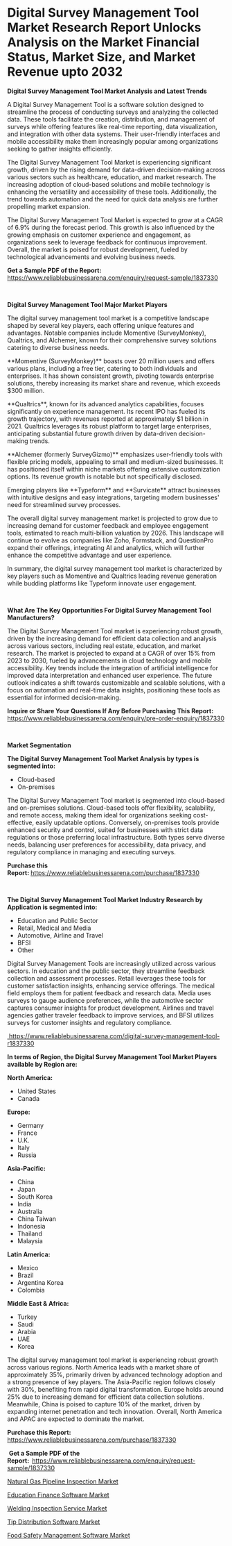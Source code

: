 <p><h1>Digital Survey Management Tool Market Research Report Unlocks Analysis on the Market Financial Status, Market Size, and Market Revenue upto 2032</h1></p><p><strong>Digital Survey Management Tool Market Analysis and Latest Trends</strong></p>
<p><p>A Digital Survey Management Tool is a software solution designed to streamline the process of conducting surveys and analyzing the collected data. These tools facilitate the creation, distribution, and management of surveys while offering features like real-time reporting, data visualization, and integration with other data systems. Their user-friendly interfaces and mobile accessibility make them increasingly popular among organizations seeking to gather insights efficiently.</p><p>The Digital Survey Management Tool Market is experiencing significant growth, driven by the rising demand for data-driven decision-making across various sectors such as healthcare, education, and market research. The increasing adoption of cloud-based solutions and mobile technology is enhancing the versatility and accessibility of these tools. Additionally, the trend towards automation and the need for quick data analysis are further propelling market expansion. </p><p>The Digital Survey Management Tool Market is expected to grow at a CAGR of 6.9% during the forecast period. This growth is also influenced by the growing emphasis on customer experience and engagement, as organizations seek to leverage feedback for continuous improvement. Overall, the market is poised for robust development, fueled by technological advancements and evolving business needs.</p></p>
<p><strong>Get a Sample PDF of the Report:&nbsp;</strong> <a href="https://www.reliablebusinessarena.com/enquiry/request-sample/1837330?utm_campaign=2928&utm_medium=2&utm_source=Github&utm_content=ia&utm_term=11032025&utm_id=digital-survey-management-tool">https://www.reliablebusinessarena.com/enquiry/request-sample/1837330</a></p>
<p>&nbsp;</p>
<p><strong>Digital Survey Management Tool Major Market Players</strong></p>
<p><p>The digital survey management tool market is a competitive landscape shaped by several key players, each offering unique features and advantages. Notable companies include Momentive (SurveyMonkey), Qualtrics, and Alchemer, known for their comprehensive survey solutions catering to diverse business needs.</p><p>**Momentive (SurveyMonkey)** boasts over 20 million users and offers various plans, including a free tier, catering to both individuals and enterprises. It has shown consistent growth, pivoting towards enterprise solutions, thereby increasing its market share and revenue, which exceeds $300 million.</p><p>**Qualtrics**, known for its advanced analytics capabilities, focuses significantly on experience management. Its recent IPO has fueled its growth trajectory, with revenues reported at approximately $1 billion in 2021. Qualtrics leverages its robust platform to target large enterprises, anticipating substantial future growth driven by data-driven decision-making trends.</p><p>**Alchemer (formerly SurveyGizmo)** emphasizes user-friendly tools with flexible pricing models, appealing to small and medium-sized businesses. It has positioned itself within niche markets offering extensive customization options. Its revenue growth is notable but not specifically disclosed.</p><p>Emerging players like **Typeform** and **Survicate** attract businesses with intuitive designs and easy integrations, targeting modern businesses' need for streamlined survey processes.</p><p>The overall digital survey management market is projected to grow due to increasing demand for customer feedback and employee engagement tools, estimated to reach multi-billion valuation by 2026. This landscape will continue to evolve as companies like Zoho, Formstack, and QuestionPro expand their offerings, integrating AI and analytics, which will further enhance the competitive advantage and user experience.  </p><p>In summary, the digital survey management tool market is characterized by key players such as Momentive and Qualtrics leading revenue generation while budding platforms like Typeform innovate user engagement.</p></p>
<p>&nbsp;</p>
<p><strong>What Are The Key Opportunities For Digital Survey Management Tool Manufacturers?</strong></p>
<p><p>The Digital Survey Management Tool market is experiencing robust growth, driven by the increasing demand for efficient data collection and analysis across various sectors, including real estate, education, and market research. The market is projected to expand at a CAGR of over 15% from 2023 to 2030, fueled by advancements in cloud technology and mobile accessibility. Key trends include the integration of artificial intelligence for improved data interpretation and enhanced user experience. The future outlook indicates a shift towards customizable and scalable solutions, with a focus on automation and real-time data insights, positioning these tools as essential for informed decision-making.</p></p>
<p><strong>Inquire or Share Your Questions If Any Before Purchasing This Report:</strong> <a href="https://www.reliablebusinessarena.com/enquiry/pre-order-enquiry/1837330?utm_campaign=2928&utm_medium=2&utm_source=Github&utm_content=ia&utm_term=11032025&utm_id=digital-survey-management-tool">https://www.reliablebusinessarena.com/enquiry/pre-order-enquiry/1837330</a></p>
<p>&nbsp;</p>
<p><strong>Market Segmentation</strong></p>
<p><strong>The Digital Survey Management Tool Market Analysis by types is segmented into:</strong></p>
<p><ul><li>Cloud-based</li><li>On-premises</li></ul></p>
<p><p>The Digital Survey Management Tool market is segmented into cloud-based and on-premises solutions. Cloud-based tools offer flexibility, scalability, and remote access, making them ideal for organizations seeking cost-effective, easily updatable options. Conversely, on-premises tools provide enhanced security and control, suited for businesses with strict data regulations or those preferring local infrastructure. Both types serve diverse needs, balancing user preferences for accessibility, data privacy, and regulatory compliance in managing and executing surveys.</p></p>
<p><strong>Purchase this Report:&nbsp;</strong><a href="https://www.reliablebusinessarena.com/purchase/1837330?utm_campaign=2928&utm_medium=2&utm_source=Github&utm_content=ia&utm_term=11032025&utm_id=digital-survey-management-tool">https://www.reliablebusinessarena.com/purchase/1837330</a></p>
<p>&nbsp;</p>
<p><strong>The Digital Survey Management Tool Market Industry Research by Application is segmented into:</strong></p>
<p><ul><li>Education and Public Sector</li><li>Retail, Medical and Media</li><li>Automotive, Airline and Travel</li><li>BFSI</li><li>Other</li></ul></p>
<p><p>Digital Survey Management Tools are increasingly utilized across various sectors. In education and the public sector, they streamline feedback collection and assessment processes. Retail leverages these tools for customer satisfaction insights, enhancing service offerings. The medical field employs them for patient feedback and research data. Media uses surveys to gauge audience preferences, while the automotive sector captures consumer insights for product development. Airlines and travel agencies gather traveler feedback to improve services, and BFSI utilizes surveys for customer insights and regulatory compliance.</p></p>
<p><a href="https://www.reliablebusinessarena.com/digital-survey-management-tool-r1837330?utm_campaign=2928&utm_medium=2&utm_source=Github&utm_content=ia&utm_term=11032025&utm_id=digital-survey-management-tool">&nbsp;https://www.reliablebusinessarena.com/digital-survey-management-tool-r1837330</a></p>
<p><strong>In terms of Region, the Digital Survey Management Tool Market Players available by Region are:</strong></p>
<p>
    <p> <strong> North America: </strong>
        <ul>
            <li>United States</li>
            <li>Canada</li>
        </ul>
        </p> 
    <p> <strong> Europe: </strong>
        <ul>
            <li>Germany</li>
            <li>France</li>
            <li>U.K.</li>
            <li>Italy</li>
            <li>Russia</li>
        </ul>
        </p> 
    <p> <strong> Asia-Pacific: </strong>
        <ul>
            <li>China</li>
            <li>Japan</li>
            <li>South Korea</li>
            <li>India</li>
            <li>Australia</li>
            <li>China Taiwan</li>
            <li>Indonesia</li>
            <li>Thailand</li>
            <li>Malaysia</li>
        </ul>
        </p> 
    <p> <strong> Latin America: </strong>
        <ul>
            <li>Mexico</li>
            <li>Brazil</li>
            <li>Argentina Korea</li>
            <li>Colombia</li>
        </ul>
        </p> 
    <p> <strong> Middle East & Africa: </strong>
        <ul>
            <li>Turkey</li>
            <li>Saudi</li>
            <li>Arabia</li>
            <li>UAE</li>
            <li>Korea</li>
        </ul>
    </p>
    </p>
<p><p>The digital survey management tool market is experiencing robust growth across various regions. North America leads with a market share of approximately 35%, primarily driven by advanced technology adoption and a strong presence of key players. The Asia-Pacific region follows closely with 30%, benefiting from rapid digital transformation. Europe holds around 25% due to increasing demand for efficient data collection solutions. Meanwhile, China is poised to capture 10% of the market, driven by expanding internet penetration and tech innovation. Overall, North America and APAC are expected to dominate the market.</p></p>
<p><strong>Purchase this Report: </strong><a href="https://www.reliablebusinessarena.com/purchase/1837330?utm_campaign=2928&utm_medium=2&utm_source=Github&utm_content=ia&utm_term=11032025&utm_id=digital-survey-management-tool">https://www.reliablebusinessarena.com/purchase/1837330</a></p>
<p>&nbsp;<strong>Get a Sample PDF of the Report:&nbsp;&nbsp;</strong><a href="https://www.reliablebusinessarena.com/enquiry/request-sample/1837330?utm_campaign=2928&utm_medium=2&utm_source=Github&utm_content=ia&utm_term=11032025&utm_id=digital-survey-management-tool">https://www.reliablebusinessarena.com/enquiry/request-sample/1837330</a></p>
<p><strong></strong></p>
<p><p><a href="https://github.com/kirstejuvet/Market-Research-Report-List-1/blob/main/natural-gas-pipeline-inspection-market.md?utm_campaign=2928&utm_medium=2&utm_source=Github&utm_content=ia&utm_term=11032025&utm_id=digital-survey-management-tool">Natural Gas Pipeline Inspection Market</a></p><p><a href="https://github.com/boccalyver5k/Market-Research-Report-List-1/blob/main/education-finance-software-market.md?utm_campaign=2928&utm_medium=2&utm_source=Github&utm_content=ia&utm_term=11032025&utm_id=digital-survey-management-tool">Education Finance Software Market</a></p><p><a href="https://github.com/godutetraeva/Market-Research-Report-List-1/blob/main/welding-inspection-service-market.md?utm_campaign=2928&utm_medium=2&utm_source=Github&utm_content=ia&utm_term=11032025&utm_id=digital-survey-management-tool">Welding Inspection Service Market</a></p><p><a href="https://github.com/jhoonatsev/Market-Research-Report-List-1/blob/main/tip-distribution-software-market.md?utm_campaign=2928&utm_medium=2&utm_source=Github&utm_content=ia&utm_term=11032025&utm_id=digital-survey-management-tool">Tip Distribution Software Market</a></p><p><a href="https://github.com/hamremunazm4/Market-Research-Report-List-1/blob/main/food-safety-management-software-market.md?utm_campaign=2928&utm_medium=2&utm_source=Github&utm_content=ia&utm_term=11032025&utm_id=digital-survey-management-tool">Food Safety Management Software Market</a></p></p>